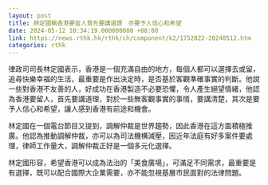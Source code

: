 ```yaml
---
layout: post
title: 林定國稱香港要留人首先要講道理　亦要予人信心和希望
date: 2024-05-12 10:34:19.000000000 +08:00
link: https://news.rthk.hk/rthk/ch/component/k2/1752822-20240512.htm
categories: rthk
---
```


律政司司長林定國表示，香港是一個充滿自由的地方，每個人都可以選擇去或留，追尋快樂幸福的生活，最重要是作出決定時，是否基於客觀準確事實的判斷。他說一些對香港不友善的人，好成功在香港製造不必要恐懼，令人產生絕望情緒，他認為香港要留人，首先要講道理，對於一些無客觀事實的事情，要講清楚，其次是要予人信心和希望，讓人感到香港有前途和機會。

林定國在一個電台節目又提到，調解仲裁是世界趨勢，因此香港在這方面積極推廣。他認為推動調解仲裁，亦可以為司法機構減壓，因近年法庭有好多案件要處理，律師工作量大，調解仲裁正好是一個多元化選擇。

林定國形容，希望香港可以成為法治的「美食廣場」，可滿足不同需求，最重要是有選擇，既可以配合國際大企業需要，亦不能忽視基層市民面對的法律問題。
